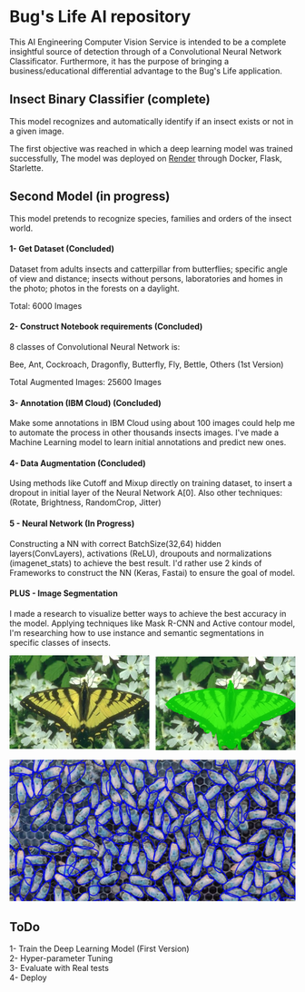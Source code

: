 # Bug's Life AI repository

This AI Engineering Computer Vision Service is intended to be a complete insightful source of detection through of a  Convolutional Neural Network Classificator. 
Furthermore, it has the purpose of bringing a business/educational differential advantage to the Bug's Life application.


## Insect Binary Classifier (complete)

This model recognizes and automatically identify if an insect exists or not in a given image.

 The first objective was reached in which a deep learning model was trained successfully, The model was deployed on [Render](render.com) through Docker, Flask, Starlette.


## Second Model (in progress)

This model pretends to recognize species, families and orders of the insect world.

#### 1- Get Dataset (Concluded)

Dataset from adults insects and catterpillar from butterflies; specific angle of view and distance; insects without persons, laboratories and homes in the photo; photos in the forests on a daylight.

Total: 6000 Images


#### 2- Construct Notebook requirements (Concluded)

8 classes of Convolutional Neural Network is:

Bee, Ant, Cockroach, Dragonfly, Butterfly, Fly, Bettle, Others
(1st Version)

Total Augmented Images: 25600 Images


#### 3- Annotation (IBM Cloud) (Concluded)

Make some annotations in IBM Cloud using about 100 images could help me to automate the process in other thousands insects images. I've made a Machine Learning model to learn initial annotations and predict new ones.


#### 4- Data Augmentation (Concluded)

Using methods like Cutoff and Mixup directly on training dataset, to insert a dropout in initial layer of the Neural Network A[0].
Also other techniques: (Rotate, Brightness, RandomCrop, Jitter)


#### 5 - Neural Network (In Progress)

Constructing a NN with correct BatchSize(32,64) hidden layers(ConvLayers), activations (ReLU), droupouts and normalizations (imagenet_stats) to achieve the best result.
I'd rather use 2 kinds of Frameworks to construct the NN (Keras, Fastai) to ensure the goal of model.


#### PLUS - Image Segmentation

I made a research to visualize better ways to achieve the best accuracy in the model.
Applying techniques like Mask R-CNN and Active contour model, I'm researching how to use instance and semantic segmentations in specific classes of insects.

![](images/segmentation_image.png)

![](images/segmentation_image2.jpg)


## ToDo

1- Train the Deep Learning Model  (First Version)  
2- Hyper-parameter Tuning  
3- Evaluate with Real tests  
4- Deploy
